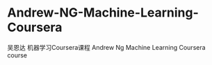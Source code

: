 # Andrew-NG-Machine-Learning-Coursera
吴恩达 机器学习Coursera课程 Andrew Ng Machine Learning Coursera course 
